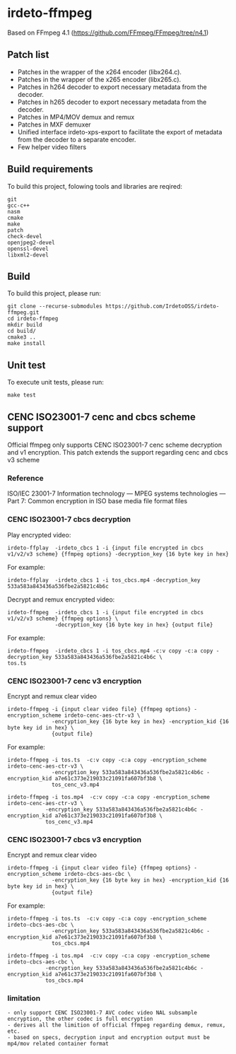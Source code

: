 # irdeto-ffmpeg
Based on FFmpeg 4.1 (https://github.com/FFmpeg/FFmpeg/tree/n4.1)

## Patch list
- Patches in the wrapper of the x264 encoder (libx264.c).
- Patches in the wrapper of the x265 encoder (libx265.c).
- Patches in h264 decoder to export necessary metadata from the decoder.
- Patches in h265 decoder to export necessary metadata from the decoder.
- Patches in MP4/MOV demux and remux
- Patches in MXF demuxer
- Unified interface irdeto-xps-export to facilitate the export of metadata from the decoder to a separate encoder.
- Few helper video filters

## Build requirements
To build this project, folowing tools and libraries are reqired:

    git
    gcc-c++
    nasm
    cmake
    make
    patch
    check-devel
    openjpeg2-devel
    openssl-devel
    libxml2-devel

## Build
To build this project, please run:
<!---
    Submodules update command:
    git submodule update --init --recursive
--->

    git clone --recurse-submodules https://github.com/IrdetoOSS/irdeto-ffmpeg.git
    cd irdeto-ffmpeg
    mkdir build
    cd build/
    cmake3 ..
    make install

## Unit test
To execute unit tests, please run:

    make test

## CENC ISO23001-7 cenc and cbcs scheme support
Official ffmpeg only supports CENC ISO23001-7 cenc scheme decryption and v1 encryption. This patch extends the support regarding
cenc and cbcs v3 scheme

### Reference
ISO/IEC 23001-7 Information technology — MPEG systems technologies — Part 7: Common encryption in ISO base media file format files

### CENC ISO23001-7 cbcs decryption
Play encrypted video:

    irdeto-ffplay  -irdeto_cbcs 1 -i {input file encrypted in cbcs v1/v2/v3 scheme} {ffmpeg options} -decryption_key {16 byte key in hex}

For example:

    irdeto-ffplay  -irdeto_cbcs 1 -i tos_cbcs.mp4 -decryption_key 533a583a843436a536fbe2a5821c4b6c

Decrypt and remux encrypted video:

    irdeto-ffmpeg  -irdeto_cbcs 1 -i {input file encrypted in cbcs v1/v2/v3 scheme} {ffmpeg options} \
                   -decryption_key {16 byte key in hex} {output file}

For example:

    irdeto-ffmpeg  -irdeto_cbcs 1 -i tos_cbcs.mp4 -c:v copy -c:a copy -decryption_key 533a583a843436a536fbe2a5821c4b6c \
    tos.ts

### CENC ISO23001-7 cenc v3 encryption
Encrypt and remux clear video

    irdeto-ffmpeg -i {input clear video file} {ffmpeg options} -encryption_scheme irdeto-cenc-aes-ctr-v3 \
                  -encryption_key {16 byte key in hex} -encryption_kid {16 byte key id in hex} \
                  {output file}

For example:

    irdeto-ffmpeg -i tos.ts  -c:v copy -c:a copy -encryption_scheme irdeto-cenc-aes-ctr-v3 \
                  -encryption_key 533a583a843436a536fbe2a5821c4b6c -encryption_kid a7e61c373e219033c21091fa607bf3b8 \
                  tos_cenc_v3.mp4

    irdeto-ffmpeg -i tos.mp4  -c:v copy -c:a copy -encryption_scheme irdeto-cenc-aes-ctr-v3 \
                -encryption_key 533a583a843436a536fbe2a5821c4b6c -encryption_kid a7e61c373e219033c21091fa607bf3b8 \
                tos_cenc_v3.mp4

### CENC ISO23001-7 cbcs v3 encryption
Encrypt and remux clear video

    irdeto-ffmpeg -i {input clear video file} {ffmpeg options} -encryption_scheme irdeto-cbcs-aes-cbc \
                  -encryption_key {16 byte key in hex} -encryption_kid {16 byte key id in hex} \
                  {output file}

For example:

    irdeto-ffmpeg -i tos.ts  -c:v copy -c:a copy -encryption_scheme irdeto-cbcs-aes-cbc \
                  -encryption_key 533a583a843436a536fbe2a5821c4b6c -encryption_kid a7e61c373e219033c21091fa607bf3b8 \
                  tos_cbcs.mp4

    irdeto-ffmpeg -i tos.mp4  -c:v copy -c:a copy -encryption_scheme irdeto-cbcs-aes-cbc \
                -encryption_key 533a583a843436a536fbe2a5821c4b6c -encryption_kid a7e61c373e219033c21091fa607bf3b8 \
                tos_cbcs.mp4

### limitation
    - only support CENC ISO23001-7 AVC codec video NAL subsample encryption, the other codec is full encryption
    - derives all the limition of official ffmpeg regarding demux, remux, etc.
    - based on specs, decryption input and encryption output must be mp4/mov related container format
